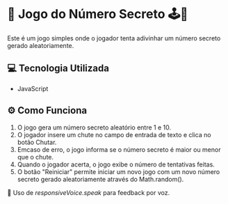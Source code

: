 # 🔢 Jogo do Número Secreto 🕹📍

Este é um jogo simples onde o jogador tenta adivinhar um número secreto gerado aleatoriamente.

## 💻 Tecnologia Utilizada
- JavaScript

## ⚙ Como Funciona
1. O jogo gera um número secreto aleatório entre 1 e 10.
2. O jogador insere um chute no campo de entrada de texto e clica no botão Chutar.
3. Emcaso de erro, o jogo informa se o número secreto é maior ou menor que o chute.
4. Quando o jogador acerta, o jogo exibe o número de tentativas feitas.
5. O botão "Reiniciar" permite iniciar um novo jogo com um novo número secreto gerado aleatoriamente através do Math.random().

📌 Uso de *responsiveVoice.speak* para feedback por voz.
